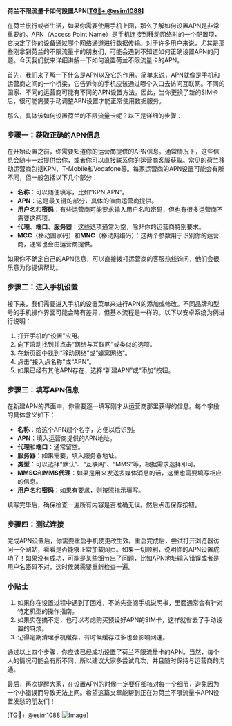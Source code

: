 **荷兰不限流量卡如何設置APN[[TG💪+ @esim1088](https://t.me/s/esim1088)]**

在荷兰旅行或者生活，如果你需要使用手机上网，那么了解如何设置APN是非常重要的。APN（Access Point Name）是手机连接到移动网络时的一个配置项，它决定了你的设备通过哪个网络通道进行数据传输。对于许多用户来说，尤其是那些刚拿到荷兰的不限流量卡的朋友们，可能会遇到不知道如何正确设置APN的问题。今天我们就来详细讲解一下如何设置荷兰不限流量卡的APN。

首先，我们来了解一下什么是APN以及它的作用。简单来说，APN就像是手机和运营商之间的一个桥梁，它告诉你的手机应该通过哪个入口去访问互联网。不同的国家、不同的运营商可能有不同的APN设置方法。因此，当你更换了新的SIM卡后，很可能需要手动调整APN设置才能正常使用数据服务。

那么，具体该如何设置荷兰的不限流量卡呢？以下是详细的步骤：

### 步骤一：获取正确的APN信息

在开始设置之前，你需要知道你的运营商提供的APN信息。通常情况下，这些信息会随卡一起提供给你，或者你可以直接联系你的运营商客服获取。常见的荷兰移动运营商包括KPN、T-Mobile和Vodafone等。每家运营商的APN设置可能会有所不同，但一般包括以下几个部分：

- **名称**：可以随便填写，比如“KPN APN”。
- **APN**：这是最关键的部分，具体的值由运营商提供。
- **用户名**和**密码**：有些运营商可能要求输入用户名和密码，但也有很多运营商不需要这两项。
- **代理**、**端口**、**服务器**：这些选项通常为空，除非你的运营商特别要求。
- **MCC**（移动国家码）和**MNC**（移动网络码）：这两个参数用于识别你的运营商，通常也会由运营商提供。

如果你不确定自己的APN信息，可以直接拨打运营商的客服热线询问，他们会很乐意为你提供帮助。

### 步骤二：进入手机设置

接下来，我们需要进入手机的设置菜单来进行APN的添加或修改。不同品牌和型号的手机操作界面可能会略有差异，但基本流程是一样的。以下以安卓系统为例进行说明：

1. 打开手机的“设置”应用。
2. 向下滚动找到并点击“网络与互联网”或类似的选项。
3. 在新页面中找到“移动网络”或“蜂窝网络”。
4. 点击“接入点名称”或“APN”。
5. 如果已经有其他APN存在，选择“新建APN”或“添加”按钮。

### 步骤三：填写APN信息

在新建APN的界面中，你需要逐一填写刚才从运营商那里获得的信息。每个字段的具体含义如下：

- **名称**：给这个APN起个名字，方便以后识别。
- **APN**：填入运营商提供的APN地址。
- **代理**和**端口**：通常留空。
- **服务器**：如果需要，填入服务器地址。
- **类型**：可以选择“默认”、“互联网”、“MMS”等，根据需求选择即可。
- **MMSC**和**MMS代理**：如果是用来发送多媒体消息的话，这里也需要填写相应的信息。
- **用户名**和**密码**：如果有要求，则按照指示填写。

填写完毕后，确保检查一遍所有内容是否准确无误。然后点击保存按钮。

### 步骤四：测试连接

完成APN设置后，你需要重启手机使更改生效。重启完成后，尝试打开浏览器访问一个网站，看看是否能够正常加载网页。如果一切顺利，说明你的APN设置成功了！如果没有成功，可能是某些细节出了问题，比如APN地址输入错误或者是用户名密码不对，这时候就需要重新检查一遍。

### 小贴士

1. 如果你在设置过程中遇到了困难，不妨先查阅手机说明书，里面通常会有针对特定机型的操作指南。
2. 如果实在搞不定，也可以考虑购买预设好APN的SIM卡，这样就省去了手动设置的麻烦。
3. 记得定期清理手机缓存，有时候缓存过多也会影响网速。

通过以上四个步骤，你应该已经成功设置了荷兰不限流量卡的APN。当然，每个人的情况可能会有所不同，所以建议大家多尝试几次，并且随时保持与运营商的沟通。

最后，再次提醒大家，在设置APN的时候一定要仔细核对每一个细节，避免因为一个小错误而导致无法上网。希望这篇文章能帮到正在为荷兰不限流量卡APN设置发愁的朋友们！

[[TG💪+ @esim1088](https://t.me/s/esim1088) ![Image](https://i.postimg.cc/4NQfJmqS/Snipaste-2025-05-13-00-14-12.png)]